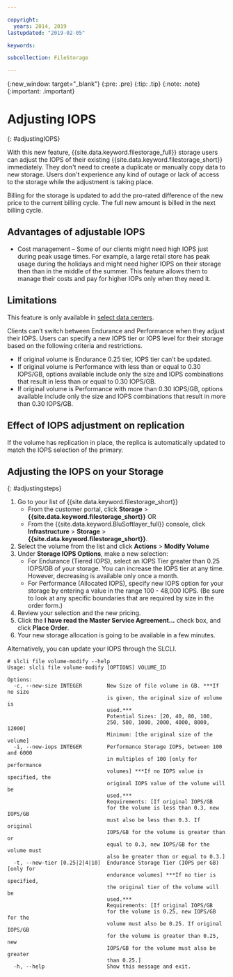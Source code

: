 ```yaml
---

copyright:
  years: 2014, 2019
lastupdated: "2019-02-05"

keywords:

subcollection: FileStorage

---
```

{:new_window: target="_blank"}
{:pre: .pre}
{:tip: .tip}
{:note: .note}
{:important: .important}

# Adjusting IOPS
{: #adjustingIOPS}

With this new feature, {{site.data.keyword.filestorage_full}} storage users can adjust the IOPS of their existing {{site.data.keyword.filestorage_short}} immediately. They don't need to create a duplicate or manually copy data to new storage. Users don't experience any kind of outage or lack of access to the storage while the adjustment is taking place.

Billing for the storage is updated to add the pro-rated difference of the new price to the current billing cycle. The full new amount is billed in the next billing cycle.


## Advantages of adjustable IOPS

- Cost management – Some of our clients might need high IOPS just during peak usage times. For example, a large retail store has peak usage during the holidays and might need higher IOPS on their storage then than in the middle of the summer. This feature allows them to manage their costs and pay for higher IOPs only when they need it.

## Limitations

This feature is only available in [select data centers](/docs/infrastructure/BlockStorage?topic=BlockStorage-news).

Clients can’t switch between Endurance and Performance when they adjust their IOPS. Users can specify a new IOPS tier or IOPS level for their storage based on the following criteria and restrictions.

- If original volume is Endurance 0.25 tier, IOPS tier can’t be updated.
- If original volume is Performance with less than or equal to 0.30 IOPS/GB, options available include only the size and IOPS combinations that result in less than or equal to 0.30 IOPS/GB.
- If original volume is Performance with more than 0.30 IOPS/GB, options available include only the size and IOPS combinations that result in more than 0.30 IOPS/GB.

## Effect of IOPS adjustment on replication

If the volume has replication in place, the replica is automatically updated to match the IOPS selection of the primary.

## Adjusting the IOPS on your Storage
{: #adjustingsteps}

1. Go to your list of {{site.data.keyword.filestorage_short}}
    - From the customer portal, click **Storage** > **{{site.data.keyword.filestorage_short}}** OR
    - From the {{site.data.keyword.BluSoftlayer_full}} console, click **Infrastructure** > **Storage** > **{{site.data.keyword.filestorage_short}}**.
2. Select the volume from the list and click **Actions** > **Modify Volume**
3. Under **Storage IOPS Options**, make a new selection:
    - For Endurance (Tiered IOPS), select an IOPS Tier greater than 0.25 IOPS/GB of your storage. You can increase the IOPS tier at any time. However, decreasing is available only once a month.
    - For Performance (Allocated IOPS), specify new IOPS option for your storage by entering a value in the range 100 - 48,000 IOPS. (Be sure to look at any specific boundaries that are required by size in the order form.)
4. Review your selection and the new pricing.
5. Click the **I have read the Master Service Agreement...** check box, and click **Place Order**.
6. Your new storage allocation is going to be available in a few minutes.

Alternatively, you can update your IOPS through the SLCLI.
```
# slcli file volume-modify --help
Usage: slcli file volume-modify [OPTIONS] VOLUME_ID

Options:
  -c, --new-size INTEGER        New Size of file volume in GB. ***If no size
                                is given, the original size of volume is
                                used.***
                                Potential Sizes: [20, 40, 80, 100,
                                250, 500, 1000, 2000, 4000, 8000, 12000]
                                Minimum: [the original size of the volume]
  -i, --new-iops INTEGER        Performance Storage IOPS, between 100 and 6000
                                in multiples of 100 [only for performance
                                volumes] ***If no IOPS value is specified, the
                                original IOPS value of the volume will be
                                used.***
                                Requirements: [If original IOPS/GB
                                for the volume is less than 0.3, new IOPS/GB
                                must also be less than 0.3. If original
                                IOPS/GB for the volume is greater than or
                                equal to 0.3, new IOPS/GB for the volume must
                                also be greater than or equal to 0.3.]
  -t, --new-tier [0.25|2|4|10]  Endurance Storage Tier (IOPS per GB) [only for
                                endurance volumes] ***If no tier is specified,
                                the original tier of the volume will be
                                used.***
                                Requirements: [If original IOPS/GB
                                for the volume is 0.25, new IOPS/GB for the
                                volume must also be 0.25. If original IOPS/GB
                                for the volume is greater than 0.25, new
                                IOPS/GB for the volume must also be greater
                                than 0.25.]
  -h, --help                    Show this message and exit.
```

